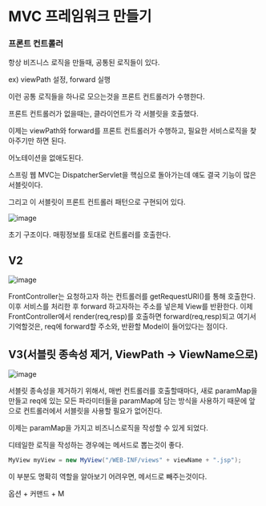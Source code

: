   # MVC 프레임워크 만들기

### 프론트 컨트롤러

항상 비즈니스 로직을 만들때, 공통된 로직들이 있다.

ex) viewPath 설정, forward 실행

이런 공통 로직들을 하나로 모으는것을 프론트 컨트롤러가 수행한다.

프론트 컨트롤러가 없을때는, 클라이언트가 각 서블릿을 호출했다.

이제는 viewPath와 forward를 프론트 컨트롤러가 수행하고, 필요한 서비스로직을 찾아주기만 하면 된다.

어노테이션을 없애도된다.

스프링 웹 MVC는 DispatcherServlet을 핵심으로 돌아가는데 얘도 결국 기능이 많은 서블릿이다.

그리고 이 서블릿이 프론트 컨트롤러 패턴으로 구현되어 있다.

![image](https://user-images.githubusercontent.com/70310271/221359995-29278a97-e489-47b9-b2bd-e01e5be1de7b.png)

초기 구조이다. 매핑정보를 토대로 컨트롤러를 호출한다.

## V2

![image](https://user-images.githubusercontent.com/70310271/221418508-bd80e8b7-d465-41b3-844b-f69f22e584ff.png)

FrontController는 요청하고자 하는 컨트롤러를 getRequestURI()를 통해 호출한다. 이후 서비스를 처리한 후 forward 하고자하는 주소를 넣은체 View를 반환한다. 이제 FrontController에서 render(req,resp)를 호출하면 forward(req,resp)되고 여기서 기억할것은, req에 forward할 주소와, 반환할 Model이 들어있다는 점이다.

## V3(서블릿 종속성 제거, ViewPath → ViewName으로)

![image](https://user-images.githubusercontent.com/70310271/222165687-d4a94415-6967-4756-b7f8-5bbb9350c0f0.png)

서블릿 종속성을 제거하기 위해서, 매번 컨트롤러를 호출할때마다, 새로 paramMap을 만들고 req에 있는 모든 파라미터들을 paramMap에 담는 방식을 사용하기 때문에 앞으로 컨트롤러에서 서블릿을 사용할 필요가 없어진다.

이제는 paramMap을 가지고 비즈니스로직을 작성할 수 있게 되었다.

디테일한 로직을 작성하는 경우에는 메서드로 뽑는것이 좋다.

```java
MyView myView = new MyView("/WEB-INF/views" + viewName + ".jsp");

```

이 부분도 명확히 역할을 알아보기 어려우면, 메서드로 빼주는것이다.

옵션 + 커맨드 + M
